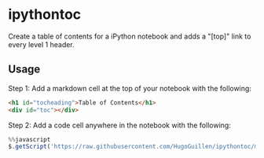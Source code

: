 # ipythontoc
Create a table of contents for a iPython notebook and adds a "[top]" link to every level 1 header.

## Usage
Step 1: Add a markdown cell at the top of your notebook with the following:
```html
<h1 id="tocheading">Table of Contents</h1>
<div id="toc"></div>
```

Step 2: Add a code cell anywhere in the notebook with the following:
```javascript
%%javascript
$.getScript('https://raw.githubusercontent.com/HugoGuillen/ipythontoc/master/ipythontoc.js')
```

